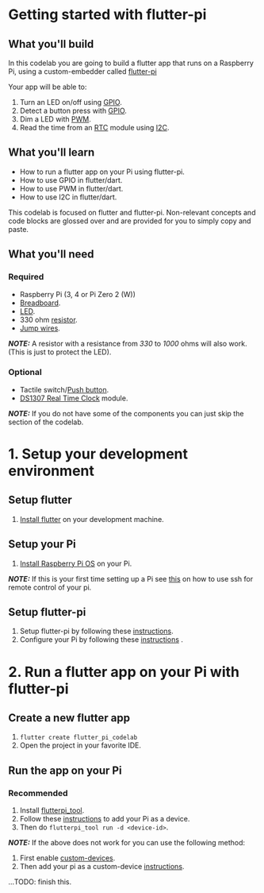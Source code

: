 # Getting started with flutter-pi

## What you'll build

In this codelab you are going to build a flutter app that runs on a Raspberry Pi, using a custom-embedder called [flutter-pi](https://github.com/ardera/flutter-pi)

Your app will be able to:  
1. Turn an LED on/off using [GPIO](https://en.wikipedia.org/wiki/General-purpose_input/output).  
2. Detect a button press with [GPIO](https://en.wikipedia.org/wiki/General-purpose_input/output).
3. Dim a LED with [PWM](https://en.wikipedia.org/wiki/Pulse-width_modulation).  
4. Read the time from an [RTC](https://en.wikipedia.org/wiki/Real-time_clock) module using [I2C](https://en.wikipedia.org/wiki/I%C2%B2C).  

## What you'll learn

- How to run a flutter app on your Pi using flutter-pi.  
- How to use GPIO in flutter/dart.  
- How to use PWM in flutter/dart.
- How to use I2C in flutter/dart.

This codelab is focused on flutter and flutter-pi. Non-relevant concepts and code blocks are glossed over and are provided for you to simply copy and paste.

## What you'll need

### Required 

- Raspberry Pi (3, 4 or Pi Zero 2 (W))
- [Breadboard](https://en.wikipedia.org/wiki/Breadboard).
- [LED](https://en.wikipedia.org/wiki/Light-emitting_diode).
- 330 ohm [resistor](https://en.wikipedia.org/wiki/Resistor).
- [Jump wires](https://en.wikipedia.org/wiki/Jump_wire).  

**_NOTE:_** A resistor with a resistance from *330* to *1000* ohms will also work. (This is just to protect the LED).

### Optional 

- Tactile switch/[Push button](https://en.wikipedia.org/wiki/Push-button).
- [DS1307 Real Time Clock](https://www.adafruit.com/product/3296) module.  

**_NOTE:_** If you do not have some of the components you can just skip the section of the codelab.

# 1. Setup your development environment

## Setup flutter

1. [Install flutter](https://docs.flutter.dev/get-started/install) on your development machine.

## Setup your Pi

1. [Install Raspberry Pi OS](https://www.raspberrypi.com/software/) on your Pi.

**_NOTE:_** If this is your first time setting up a Pi see [this](https://www.raspberrypi.com/documentation/computers/remote-access.html) on how to use ssh for remote control of your pi.

## Setup flutter-pi

1. Setup flutter-pi by following these [instructions](https://github.com/ardera/flutter-pi?tab=readme-ov-file#-building-flutter-pi-on-the-raspberry-pi).
2. Configure your Pi by following these [instructions](https://github.com/ardera/flutter-pi?tab=readme-ov-file#-running-your-app-on-the-raspberry-pi)
.

# 2. Run a flutter app on your Pi with flutter-pi

## Create a new flutter app

1. `flutter create flutter_pi_codelab`
2. Open the project in your favorite IDE.

## Run the app on your Pi

### Recommended

1. Install [flutterpi_tool](https://pub.dev/packages/flutterpi_tool/install).
2. Follow these [instructions](https://github.com/ardera/flutterpi_tool?tab=readme-ov-file#examples) to add your Pi as a device.
3. Then do `flutterpi_tool run -d <device-id>`.

**_NOTE:_**  If the above does not work for you can use the following method:

1. First enable [custom-devices](https://github.com/flutter/flutter/blob/master/docs/tool/Using-custom-embedders-with-the-Flutter-CLI.md#the-custom-devices-config-file).
2. Then add your pi as a custom-device [instructions](https://github.com/flutter/flutter/blob/master/docs/tool/Using-custom-embedders-with-the-Flutter-CLI.md#configuring-your-custom-device).  

...TODO: finish this.




